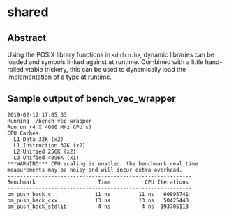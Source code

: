 # shared

## Abstract

Using the POSIX library functions in `<dnfcn.h>`, dynamic libraries can be
loaded and symbols linked against at runtime. Combined with a little
hand-rolled vtable trickery, this can be used to dynamically load the
implementation of a type at runtime.

## Sample output of bench_vec_wrapper

```
2019-02-12 17:05:33
Running ./bench_vec_wrapper
Run on (4 X 4000 MHz CPU s)
CPU Caches:
  L1 Data 32K (x2)
  L1 Instruction 32K (x2)
  L2 Unified 256K (x2)
  L3 Unified 4096K (x1)
***WARNING*** CPU scaling is enabled, the benchmark real time measurements may be noisy and will incur extra overhead.
-----------------------------------------------------------
Benchmark                    Time           CPU Iterations
-----------------------------------------------------------
bm_push_back_c              11 ns         11 ns   60805741
bm_push_back_cxx            13 ns         13 ns   50425440
bm_push_back_stdlib          4 ns          4 ns  193705113
```
